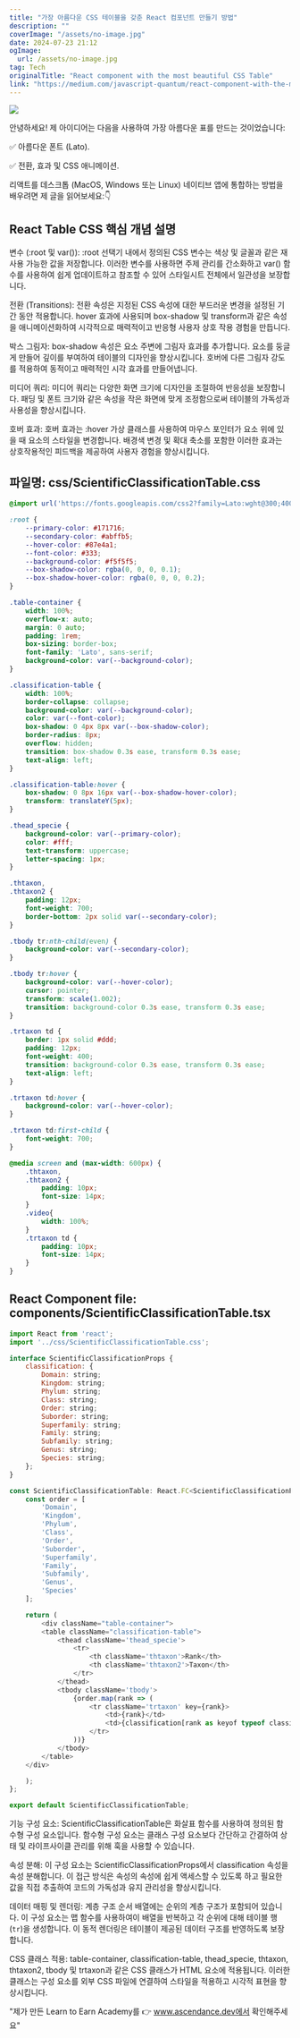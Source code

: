 ```yaml
---
title: "가장 아름다운 CSS 테이블을 갖춘 React 컴포넌트 만들기 방법"
description: ""
coverImage: "/assets/no-image.jpg"
date: 2024-07-23 21:12
ogImage: 
  url: /assets/no-image.jpg
tag: Tech
originalTitle: "React component with the most beautiful CSS Table"
link: "https://medium.com/javascript-quantum/react-component-with-the-most-beautiful-css-table-99fe7eca2c60"
---
```



<img src="https://miro.medium.com/v2/resize:fit:1400/1*8LgPQKrUmpSEvnocHcnVzA.gif" />

안녕하세요! 제 아이디어는 다음을 사용하여 가장 아름다운 표를 만드는 것이었습니다:

✅ 아름다운 폰트 (Lato).

✅ 전환, 효과 및 CSS 애니메이션.

<div class="content-ad"></div>

리액트를 데스크톱 (MacOS, Windows 또는 Linux) 네이티브 앱에 통합하는 방법을 배우려면 제 글을 읽어보세요:👇

## React Table CSS 핵심 개념 설명

변수 (:root 및 var()):
:root 선택기 내에서 정의된 CSS 변수는 색상 및 글꼴과 같은 재사용 가능한 값을 저장합니다. 이러한 변수를 사용하면 주제 관리를 간소화하고 var() 함수를 사용하여 쉽게 업데이트하고 참조할 수 있어 스타일시트 전체에서 일관성을 보장합니다.

전환 (Transitions):
전환 속성은 지정된 CSS 속성에 대한 부드러운 변경을 설정된 기간 동안 적용합니다. hover 효과에 사용되며 box-shadow 및 transform과 같은 속성을 애니메이션화하여 시각적으로 매력적이고 반응형 사용자 상호 작용 경험을 만듭니다.

<div class="content-ad"></div>

박스 그림자:
box-shadow 속성은 요소 주변에 그림자 효과를 추가합니다. 요소를 둥글게 만들어 깊이를 부여하여 테이블의 디자인을 향상시킵니다. 호버에 다른 그림자 강도를 적용하여 동적이고 매력적인 시각 효과를 만들어냅니다.

미디어 쿼리:
미디어 쿼리는 다양한 화면 크기에 디자인을 조절하여 반응성을 보장합니다. 패딩 및 폰트 크기와 같은 속성을 작은 화면에 맞게 조정함으로써 테이블의 가독성과 사용성을 향상시킵니다.

호버 효과:
호버 효과는 :hover 가상 클래스를 사용하여 마우스 포인터가 요소 위에 있을 때 요소의 스타일을 변경합니다. 배경색 변경 및 확대 축소를 포함한 이러한 효과는 상호작용적인 피드백을 제공하여 사용자 경험을 향상시킵니다.

## 파일명: css/ScientificClassificationTable.css

<div class="content-ad"></div>

```css
@import url('https://fonts.googleapis.com/css2?family=Lato:wght@300;400;700&display=swap');

:root {
    --primary-color: #171716;
    --secondary-color: #abffb5;
    --hover-color: #87e4a1;
    --font-color: #333;
    --background-color: #f5f5f5;
    --box-shadow-color: rgba(0, 0, 0, 0.1);
    --box-shadow-hover-color: rgba(0, 0, 0, 0.2);
}

.table-container {
    width: 100%;
    overflow-x: auto;
    margin: 0 auto;
    padding: 1rem;
    box-sizing: border-box;
    font-family: 'Lato', sans-serif;
    background-color: var(--background-color);
}

.classification-table {
    width: 100%;
    border-collapse: collapse;
    background-color: var(--background-color);
    color: var(--font-color);
    box-shadow: 0 4px 8px var(--box-shadow-color);
    border-radius: 8px;
    overflow: hidden;
    transition: box-shadow 0.3s ease, transform 0.3s ease;
    text-align: left;
}

.classification-table:hover {
    box-shadow: 0 8px 16px var(--box-shadow-hover-color);
    transform: translateY(5px);
}

.thead_specie {
    background-color: var(--primary-color);
    color: #fff;
    text-transform: uppercase;
    letter-spacing: 1px;
}

.thtaxon,
.thtaxon2 {
    padding: 12px;
    font-weight: 700;
    border-bottom: 2px solid var(--secondary-color);
}

.tbody tr:nth-child(even) {
    background-color: var(--secondary-color);
}

.tbody tr:hover {
    background-color: var(--hover-color);
    cursor: pointer;
    transform: scale(1.002);
    transition: background-color 0.3s ease, transform 0.3s ease;
}

.trtaxon td {
    border: 1px solid #ddd;
    padding: 12px;
    font-weight: 400;
    transition: background-color 0.3s ease, transform 0.3s ease;
    text-align: left;
}

.trtaxon td:hover {
    background-color: var(--hover-color);
}

.trtaxon td:first-child {
    font-weight: 700;
}

@media screen and (max-width: 600px) {
    .thtaxon,
    .thtaxon2 {
        padding: 10px;
        font-size: 14px;
    }
    .video{
        width: 100%;
    }
    .trtaxon td {
        padding: 10px;
        font-size: 14px;
    }
}
```

## React Component file: components/ScientificClassificationTable.tsx

```js
import React from 'react';
import '../css/ScientificClassificationTable.css';

interface ScientificClassificationProps {
    classification: {
        Domain: string;
        Kingdom: string;
        Phylum: string;
        Class: string;
        Order: string;
        Suborder: string;
        Superfamily: string;
        Family: string;
        Subfamily: string;
        Genus: string;
        Species: string;
    };
}

const ScientificClassificationTable: React.FC<ScientificClassificationProps> = ({ classification }) => {
    const order = [
        'Domain',
        'Kingdom',
        'Phylum',
        'Class',
        'Order',
        'Suborder',
        'Superfamily',
        'Family',
        'Subfamily',
        'Genus',
        'Species'
    ];

    return (
        <div className="table-container">
        <table className="classification-table">
            <thead className='thead_specie'>
                <tr>
                    <th className='thtaxon'>Rank</th>
                    <th className='thtaxon2'>Taxon</th>
                </tr>
            </thead>
            <tbody className='tbody'>
                {order.map(rank => (
                    <tr className='trtaxon' key={rank}>
                        <td>{rank}</td>
                        <td>{classification[rank as keyof typeof classification]}</td>
                    </tr>
                ))}
            </tbody>
        </table>
    </div>

    );
};

export default ScientificClassificationTable;
```

<div class="content-ad"></div>

기능 구성 요소:
ScientificClassificationTable은 화살표 함수를 사용하여 정의된 함수형 구성 요소입니다. 함수형 구성 요소는 클래스 구성 요소보다 간단하고 간결하여 상태 및 라이프사이클 관리를 위해 훅을 사용할 수 있습니다.

속성 분해:
이 구성 요소는 ScientificClassificationProps에서 classification 속성을 속성 분해합니다. 이 접근 방식은 속성의 속성에 쉽게 액세스할 수 있도록 하고 필요한 값을 직접 추출하여 코드의 가독성과 유지 관리성을 향상시킵니다.

데이터 매핑 및 렌더링:
계층 구조 순서 배열에는 순위의 계층 구조가 포함되어 있습니다. 이 구성 요소는 맵 함수를 사용하여이 배열을 반복하고 각 순위에 대해 테이블 행(`tr`)을 생성합니다. 이 동적 렌더링은 테이블이 제공된 데이터 구조를 반영하도록 보장합니다.

CSS 클래스 적용:
table-container, classification-table, thead_specie, thtaxon, thtaxon2, tbody 및 trtaxon과 같은 CSS 클래스가 HTML 요소에 적용됩니다. 이러한 클래스는 구성 요소를 외부 CSS 파일에 연결하여 스타일을 적용하고 시각적 표현을 향상시킵니다.

<div class="content-ad"></div>

"제가 만든 Learn to Earn Academy를 👉 www.ascendance.dev에서 확인해주세요"